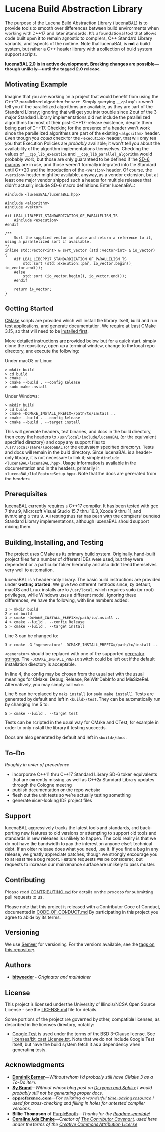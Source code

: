 # Lucena Build Abstraction Library

The purpose of the Lucena Build Abstraction Library (lucenaBAL) is to provide tools to smooth over differences between build environments when working with C++17 and later Standards. It’s a foundational tool that allows code built upon it to remain agnostic to compilers, C++ Standard Library variants, and aspects of the runtime. Note that lucenaBAL is **not** a build system, but rather a C++ header library with a collection of build system support scripts.

**lucenaBAL 2.0 is in active development. Breaking changes are possible—though unlikely—until the tagged 2.0 release.**

## Motivating Example

Imagine that you are working on a project that would benefit from using the C++17 parallelized algorithm for `sort`. Simply querying `__cplusplus` won't tell you if the parallelized algorithms are available, as they are part of the Standard Library; ignoring that will get you into trouble since 2 out of the 3 major Standard Library implementations did not include the parallelized algorithms for most of their post-C++17-release existence, despite them being part of C++17. Checking for the presence of a header won't work since the parallelized algorithms are part of the existing `<algorithm>` header. Even though you _could_ check for the `<execution>` header, that will only tell you that Execution Policies are _probably_ available; it won't tell you about the availability of the algorithm implementations themselves. Checking the values of `__cpp_lib_execution` and `__cpp_lib_parallel_algorithm` would probably work, but those are only guaranteed to be defined if the [SD-6 macros](https://isocpp.org/std/standing-documents/sd-6-sg10-feature-test-recommendations) are in use, and those weren't formally integrated into the Standard until C++20 and the introduction of the `<version>` header. Of course, the `<version>` header might be available, anyway, as a vendor extension, but at least one major vendor shipped such a header for multiple releases that didn't actually include SD-6 macro definitions. Enter lucenaBAL:

    #include <lucenaBAL/lucenaBAL.hpp>
    
    #include <algorithm>
    #include <vector>
    
    #if LBAL_LIBCPP17_STANDARDIZATION_OF_PARALLELISM_TS
        #include <execution>
    #endif
    
    /**
        Sort the supplied vector in place and return a reference to it, using a parallelized sort if available.
    */
    inline std::vector<int> & sort_vector (std::vector<int> & io_vector)
    {
        #if LBAL_LIBCPP17_STANDARDIZATION_OF_PARALLELISM_TS
            std::sort (std::execution::par, io_vector.begin(), io_vector.end());
        #else
            std::sort (io_vector.begin(), io_vector.end());
        #endif
        
        return io_vector;
    }

## Getting Started

[CMake](https://cmake.org/) scripts are provided which will install the library itself, build and run test applications, and generate documentation. We require at least CMake 3.15, so that will need to be [installed first](https://cmake.org/download/).

More detailed instructions are provided below, but for a quick start, simply clone the repository, open up a terminal window, change to the local repo directory, and execute the following:

Under macOS or Linux:
  
    > mkdir build
    > cd build
    > cmake ..
    > cmake --build . --config Release
    > sudo make install

Under Windows:

    > mkdir build
    > cd build
    > cmake -DCMAKE_INSTALL_PREFIX=/path/to/install ..
    > cmake --build . --config Release
    > cmake --build . --target install

This will generate headers, test binaries, and docs in the build directory, then copy the headers  to `/usr/local/include/lucenaBAL` (or the equivalent specified directory) and copy any support files to `/usr/local/share/lucebaBAL` (or the equivalent specified directory). Tests and docs will remain in the build directory. Since lucenaBAL is a header-only library, it is not necessary to link it; simply `#include <lucenaBAL/lucenaBAL.hpp>`. Usage information is available in the documentation and in the headers, primarily in `<lucenaBAL/lbalFeatureSetup.hpp>`. Note that the docs are generated from the headers.

## Prerequisites

lucenaBAL currently requires a C++17 compiler. It has been tested with gcc 7 thru 9, Microsoft Visual Studio 15.7 thru 16.3, Xcode 9 thru 11, and llvm/clang 6 thru 9. All testing thus far has been with the compilers’ bundled Standard Library implementations, although lucenaBAL should support mixing them.

## Building, Installing, and Testing

The project uses CMake as its primary build system. Originally, hand-built project files for a number of different IDEs were used, but they were dependent on a particular folder hierarchy and also didn’t lend themselves very well to automation.

lucenaBAL is a header-only library. The basic build instructions are provided under **Getting Started**.  We give two different methods since, by default, macOS and Linux installs are to `/usr/local`, which requires sudo (or root) privileges, while Windows uses a different model. Ignoring these differences, we have the following, with line numbers added:


    1 > mkdir build
    2 > cd build
    3 > cmake -DCMAKE_INSTALL_PREFIX=/path/to/install ..
    4 > cmake --build . --config Release
    5 > cmake --build . --target install

Line 3 can be changed to:

    3 > cmake -G "<generator>" -DCMAKE_INSTALL_PREFIX=/path/to/install ..

`<generator>` should be replaced with one of the supported [generator strings](https://cmake.org/cmake/help/latest/manual/cmake-generators.7.html). The `-DCMAKE_INSTALL_PREFIX` switch could be left out if the default installation directory is acceptable.

In line 4, the config may be chosen from the usual set with the usual meanings for CMake: Debug, Release, RelWithDebInfo and MinSizeRel. Alternatively, you may simply call `make`.

Line 5 can be replaced by `make install` (or `sudo make install`). Tests are generated by default and left in `<build>/test`. They can be automatically run by changing line 5 to:

    5 > cmake --build . --target test

Tests can be scripted in the usual way for CMake and CTest, for example in order to only install the library if testing succeeds.

Docs are also generated by default and left in `<build>/docs`.

## To-Do
_Roughly in order of precedence_
- incorporate C++11 thru C++17 Standard Library SD-6 token equivalents that are currently missing, as well as C++2a Standard Library updates through the Cologne meeting
- publish documentation on the repo website
- flesh out the unit tests so we’re actually testing something
- generate nicer-looking IDE project files

## Support

lucenaBAL aggressively tracks the latest tools and standards, and back-porting new features to old versions or attempting to support old tools and standards in new releases is unlikely to happen. The cold reality is that we do not have the bandwidth to pay the interest on anyone else’s technical debt. If an older release does what you need, use it. If you find a bug in any release, we greatly appreciate patches, though we strongly encourage you to at least file a bug report. Feature requests will be considered, but requests to increase our maintenance surface are unlikely to pass muster.

## Contributing

Please read [CONTRIBUTING.md](./CONTRIBUTING.md) for details on the process for submitting pull requests to us.

Please note that this project is released with a Contributor Code of Conduct, documented in [CODE_OF_CONDUCT.md](./CODE_OF_CONDUCT.md) By participating in this project you agree to abide by its terms.

## Versioning

We use [SemVer](https://semver.org/) for versioning. For the versions available, see the [tags on this repository](https://github.com/bitweeder/lucenaBAL/tags).

## Authors

-   [**bitweeder**](https://bitweeder.com/) - _Originator and maintainer_

## License

This project is licensed under the University of Illinois/NCSA Open Source License - see the [LICENSE.md](./LICENSE.md) file for details.

Some portions of the project are governed by other, compatible licenses, as described in the licenses directory, notably:

- [Google Test](https://github.com/google/googletest) is used under the terms of the BSD 3-Clause license. See [licenses/bit_cast License.txt](./licenses/bit_cast%20License.txt). Note that we do not include Google Test itself, but have the build system fetch it as a dependency when generating tests.

## Acknowledgments

- [**Dominik Berner**](http://dominikberner.ch/)—_Without whom I’d probably still have CMake 3 as a To-Do item._
-  [**Sy Brand**](https://devblogs.microsoft.com/cppblog/author/sibrandmicrosoft-com/)—_Without whose blog post on_ [_Doxygen and Sphinx_](https://devblogs.microsoft.com/cppblog/clear-functional-c-documentation-with-sphinx-breathe-doxygen-cmake/) _I would probably still not be generating proper docs._
- [**cppreference.com**](https://en.cppreference.com/w/)—_For collating a wonderful_ [_time-saving resource_](https://en.cppreference.com/w/cpp/compiler_support) _I used for cross-checking and filling in holes for untested compiler versions._
-  **Billie Thompson** of [PurpleBooth](https://github.com/PurpleBooth)—_Thanks for the_ [_Readme template_](https://gist.github.com/PurpleBooth/109311bb0361f32d87a2)_!_
- [**Coraline Ada Ehmke**](http://where.coraline.codes/  "Coraline Ada Ehmke")—_Creator of_ [_The Contributor Covenant_](https://www.contributor-covenant.org/)_, used here under the terms of the_ [_Creative Commons Attribution License_](https://github.com/ContributorCovenant/contributor_covenant/blob/master/LICENSE.md)
